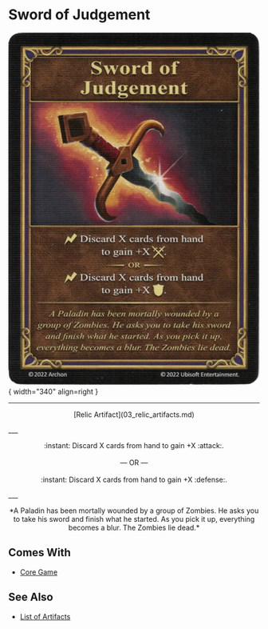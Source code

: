 # Sword of Judgement

![Sword of Judgement](../assets/artifacts_relic-sword_of_judgement.webp){ width="340" align=right }
___
<p style="text-align: center;" markdown>[Relic Artifact](03_relic_artifacts.md)</p>
___
<p style="text-align: center;" markdown>:instant: Discard X cards from hand to gain +X :attack:.<br><br>— OR —<br><br>:instant: Discard X cards from hand to gain +X :defense:.</p>
___
<p style="text-align: center;" markdown>*A Paladin has been mortally wounded by a group of Zombies. He asks you to take his sword and finish what he started. As you pick it up, everything becomes a blur. The Zombies lie dead.*</p>


## Comes With

- [Core Game](../content/core_game.md)


## See Also


- [List of Artifacts](index.md)
